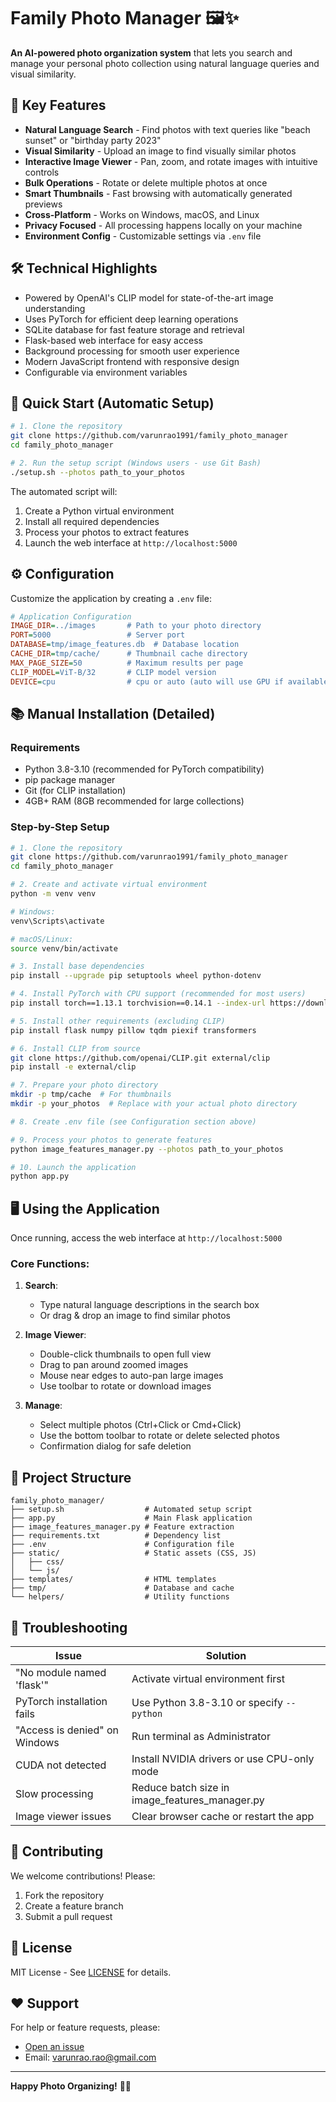 # Family Photo Manager 🖼️✨

**An AI-powered photo organization system** that lets you search and manage your personal photo collection using natural language queries and visual similarity.

## 🌟 Key Features

- **Natural Language Search** - Find photos with text queries like "beach sunset" or "birthday party 2023"
- **Visual Similarity** - Upload an image to find visually similar photos
- **Interactive Image Viewer** - Pan, zoom, and rotate images with intuitive controls
- **Bulk Operations** - Rotate or delete multiple photos at once
- **Smart Thumbnails** - Fast browsing with automatically generated previews
- **Cross-Platform** - Works on Windows, macOS, and Linux
- **Privacy Focused** - All processing happens locally on your machine
- **Environment Config** - Customizable settings via `.env` file

## 🛠️ Technical Highlights

- Powered by OpenAI's CLIP model for state-of-the-art image understanding
- Uses PyTorch for efficient deep learning operations
- SQLite database for fast feature storage and retrieval
- Flask-based web interface for easy access
- Background processing for smooth user experience
- Modern JavaScript frontend with responsive design
- Configurable via environment variables

## 🚀 Quick Start (Automatic Setup)

```bash
# 1. Clone the repository
git clone https://github.com/varunrao1991/family_photo_manager
cd family_photo_manager

# 2. Run the setup script (Windows users - use Git Bash)
./setup.sh --photos path_to_your_photos
```

The automated script will:
1. Create a Python virtual environment
2. Install all required dependencies
3. Process your photos to extract features
4. Launch the web interface at `http://localhost:5000`

## ⚙️ Configuration

Customize the application by creating a `.env` file:

```ini
# Application Configuration
IMAGE_DIR=../images       # Path to your photo directory
PORT=5000                 # Server port
DATABASE=tmp/image_features.db  # Database location
CACHE_DIR=tmp/cache/      # Thumbnail cache directory
MAX_PAGE_SIZE=50          # Maximum results per page
CLIP_MODEL=ViT-B/32       # CLIP model version
DEVICE=cpu                # cpu or auto (auto will use GPU if available)
```

## 📚 Manual Installation (Detailed)

### Requirements
- Python 3.8-3.10 (recommended for PyTorch compatibility)
- pip package manager
- Git (for CLIP installation)
- 4GB+ RAM (8GB recommended for large collections)

### Step-by-Step Setup

```bash
# 1. Clone the repository
git clone https://github.com/varunrao1991/family_photo_manager
cd family_photo_manager

# 2. Create and activate virtual environment
python -m venv venv

# Windows:
venv\Scripts\activate

# macOS/Linux:
source venv/bin/activate

# 3. Install base dependencies
pip install --upgrade pip setuptools wheel python-dotenv

# 4. Install PyTorch with CPU support (recommended for most users)
pip install torch==1.13.1 torchvision==0.14.1 --index-url https://download.pytorch.org/whl/cpu

# 5. Install other requirements (excluding CLIP)
pip install flask numpy pillow tqdm piexif transformers

# 6. Install CLIP from source
git clone https://github.com/openai/CLIP.git external/clip
pip install -e external/clip

# 7. Prepare your photo directory
mkdir -p tmp/cache  # For thumbnails
mkdir -p your_photos  # Replace with your actual photo directory

# 8. Create .env file (see Configuration section above)

# 9. Process your photos to generate features
python image_features_manager.py --photos path_to_your_photos

# 10. Launch the application
python app.py
```

## 🖥️ Using the Application

Once running, access the web interface at `http://localhost:5000`

### Core Functions:
1. **Search**:
   - Type natural language descriptions in the search box
   - Or drag & drop an image to find similar photos

2. **Image Viewer**:
   - Double-click thumbnails to open full view
   - Drag to pan around zoomed images
   - Mouse near edges to auto-pan large images
   - Use toolbar to rotate or download images

3. **Manage**:
   - Select multiple photos (Ctrl+Click or Cmd+Click)
   - Use the bottom toolbar to rotate or delete selected photos
   - Confirmation dialog for safe deletion

## 📂 Project Structure

```
family_photo_manager/
├── setup.sh                  # Automated setup script
├── app.py                    # Main Flask application
├── image_features_manager.py # Feature extraction
├── requirements.txt          # Dependency list
├── .env                      # Configuration file
├── static/                   # Static assets (CSS, JS)
│   ├── css/
│   └── js/
├── templates/                # HTML templates
├── tmp/                      # Database and cache
└── helpers/                  # Utility functions
```

## 🐛 Troubleshooting

| Issue | Solution |
|-------|----------|
| "No module named 'flask'" | Activate virtual environment first |
| PyTorch installation fails | Use Python 3.8-3.10 or specify `--python` |
| "Access is denied" on Windows | Run terminal as Administrator |
| CUDA not detected | Install NVIDIA drivers or use CPU-only mode |
| Slow processing | Reduce batch size in image_features_manager.py |
| Image viewer issues | Clear browser cache or restart the app |

## 🤝 Contributing

We welcome contributions! Please:
1. Fork the repository
2. Create a feature branch
3. Submit a pull request

## 📜 License

MIT License - See [LICENSE](LICENSE) for details.

## ❤️ Support

For help or feature requests, please:
- [Open an issue](https://github.com/varunrao1991/family_photo_manager/issues)
- Email: varunrao.rao@gmail.com

---

**Happy Photo Organizing!** 📸✨